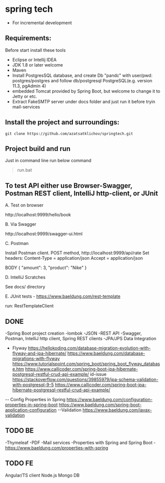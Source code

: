 # spring tech 

- For incremental development  

## Requirements:

Before start install these tools

- Eclipse or Intellij IDEA
- JDK 1.8 or later welcome
- Maven
- Install PostgresSQL database, and create Db "pandc" with user/pwd: postgres/postgres and follow db/postgresql
  PostgreSQL(e.g. version 11.3,  pgAdmin 4) 
- embedded Tomcat provided by Spring Boot, but welcome to change it to Jetty or etc.
- Extract FakeSMTP server under docs folder and just run it before tryin mail-services

## Install the project and surroundings:

    git clone https://github.com/azatsatklichov/springtech.git

## Project build and run
Just in command line run below command
> run.bat
 

To test API either use Browser-Swagger, Postman REST client, IntelliJ http-client,  or JUnit  
-----------------

A. Test on browser

http://localhost:9999/hello/book

B. Via Swagger

http://localhost:9999/swagger-ui.html

C. Postman

Install Postman client. 
POST method, http://localhost:9999/api/rate
Set headers: 
Content-Type = application/json
Accept = application/json

BODY
{
  "amount": 3,
  "product": "Nike"
}


D. IntelliJ Scratches

See docs/ directory 


E. JUnit tests - https://www.baeldung.com/rest-template

run: RestTemplateClient
   

DONE
-----
-Spring Boot project creation
-lombok
-JSON
-REST API
-Swagger, Postman, IntelliJ http client, Spring REST clients
-JPA/JPS Data Integration

- Flyway
https://hellokoding.com/database-migration-evolution-with-flyway-and-jpa-hibernate/
https://www.baeldung.com/database-migrations-with-flyway
https://www.tutorialspoint.com/spring_boot/spring_boot_flyway_database.htm
https://www.callicoder.com/spring-boot-jpa-hibernate-postgresql-restful-crud-api-example/
id-issue
https://stackoverflow.com/questions/39855979/jpa-schema-validation-with-postgresql-9-5
https://www.callicoder.com/spring-boot-jpa-hibernate-postgresql-restful-crud-api-example/

-- Config Properties in Spring
https://www.baeldung.com/configuration-properties-in-spring-boot
https://www.baeldung.com/spring-boot-application-configuration
--Validation https://www.baeldung.com/javax-validation

 
TODO BE
-----
-Thymeleaf
-PDF
-Mail services
-Properties with Spring and Spring Boot - https://www.baeldung.com/properties-with-spring 
 
TODO FE
-----
Angular/TS client 
Node.js 
Mongo DB 

 
